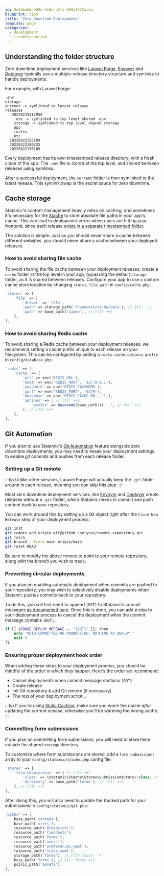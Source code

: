 ```yaml
---
id: 5e1dbeb6-b59d-4c6c-a3fa-950c4372acba
blueprint: tips
title: 'Zero Downtime Deployments'
template: page
categories:
  - development
  - troubleshooting
---
```

## Understanding the folder structure

Zero downtime deployment services like [Laravel Forge](https://forge.laravel.com/), [Envoyer](https://envoyer.io/) and [Deployer](https://deployer.org/) typically use a multiple-release directory structure and symlinks to handle deployments.

For example, with Laravel Forge:

``` files theme:serendipity-light
.env
storage
current -> symlinked to latest release
releases
   20220215112950
    .env -> symlinked to top level shared .env
    storage -> symlinked to top level shared storage
    app
    routes
    etc
  20220322153109
  20220323180225
  20220322153109
```

Every deployment has its own timestamped release directory, with a fresh clone of the app. The `.env` file is stored at the top level, and shared between releases using symlinks.

After a successful deployment, the `current` folder is then symlinked to the latest release. This symlink swap is the secret sauce for zero downtime.

## Cache storage
Statamic's content management heavily relies on caching, and sometimes it's necessary for the [Stache](/stache) to store absolute file paths in your app's cache. This can lead to deployment errors when users are hitting your frontend, since each release [exists in a separate timestamped folder](#understanding-the-folder-structure).

The solution is simple. Just as you should never share a cache between different websites, you should never share a cache between your deployed releases.

### How to avoid sharing file cache

To avoid sharing the file cache between your deployment releases, create a `cache` folder at the top level in your app, bypassing the default `storage` folder, as it _is_ shared between releases. Configure your app to use a custom cache store location by changing `stores.file.path` in `config/cache.php`:

```php
'stores' => [
    'file' => [
        'driver' => 'file',
        'path' => storage_path('framework/cache/data'), // [tl! --]
        'path' => base_path('cache'), // [tl! ++]
    ],
],
```

### How to avoid sharing Redis cache

To avoid sharing a Redis cache between your deployment releases, we recommend setting a cache prefix unique to each release on your filesystem. This can be configured by adding a `redis.cache.options.prefix` in `config/database.php`:

```php
'redis' => [
    'cache' => [
        'url' => env('REDIS_URL'),
        'host' => env('REDIS_HOST', '127.0.0.1'),
        'password' => env('REDIS_PASSWORD'),
        'port' => env('REDIS_PORT', '6379'),
        'database' => env('REDIS_CACHE_DB', '1'),
        'options' => [ // [tl! ++]
            'prefix' => basename(base_path()).'_', // [tl! ++]
        ], // [tl! ++]
    ],
],
```

## Git Automation

If you plan to use Statamic's [Git Automation](/git-automation) feature alongside zero downtime deployments, you may need to tweak your deployment settings to enable git commits and pushes from each release folder.

### Setting up a Git remote

:::tip
Unlike other services, Laravel Forge will actually keep the `.git` folder around in each release, meaning you can skip this step.
:::

Most zero downtime deployment services, like [Envoyer](https://envoyer.io/) and [Deployer](https://deployer.org/) create releases _without_ a `.git` folder, which Statamic needs to commit and push content back to your repository.

You can work around this by setting up a Git object right after the `Clone New Release` step of your deployment process:

```bash
git init
git remote add origin git@github.com:your/remote-repository.git
git fetch
git branch --track main origin/main
git reset HEAD
```

Be sure to modify the above remote to point to your remote repository, along with the branch you wish to track.

### Preventing circular deployments

If you plan on enabling automatic deployment when commits are pushed to your repository, you may wish to selectively disable deployments when Statamic pushes commits back to your repository.

To do this, you will first need to append `[BOT]` to Statamic's commit messages [as documented here](/git-automation#customizing-commits). Once this is done, you can add a step to your deployment process to cancel the deployment when the commit message contains `[BOT]`.

```php
if [[ $FORGE_DEPLOY_MESSAGE =~ "[BOT]" ]]; then
    echo "AUTO-COMMITTED ON PRODUCTION. NOTHING TO DEPLOY."
    exit 0
fi
```

### Ensuring proper deployment hook order

When adding these steps to your deployment process, you should be mindful of the order in which they happen. Here's the order we recommend:

* Cancel deployments when commit message contains `[BOT}`
* Create release
* Init Git repository & add Git remote (if necessary)
* The rest of your deployment script...

:::tip
If you're using [Static Caching](/static-caching), make sure you warm the cache _after_ updating the current release, otherwise you'll be warming the wrong cache.
:::

### Committing form submissions

If you plan on committing form submissions, you will need to store them outside the shared `storage` directory. 

To customize where form submissions are stored, add a `form-submissions` array to your `config/statamic/stache.php` config file:

```php
'stores' => [
    'form-submissions' => [ // [tl! ++]
        'class' => \Statamic\Stache\Stores\SubmissionsStore::class, // [tl! ++]
        'directory' => base_path('forms'), // [tl! ++]
    ], // [tl! ++]
],
```

After doing this, you will also need to update the tracked path for your submissions in `config/statamic/git.php`:

```php
'paths' => [
    base_path('content'),
    base_path('users'),
    resource_path('blueprints'),
    resource_path('fieldsets'),
    resource_path('forms'),
    resource_path('users'),
    resource_path('preferences.yaml'),
    resource_path('sites.yaml'),
    storage_path('forms'), // [tl! focus --]
    base_path('forms'), // [tl! focus ++]
    public_path('assets'),
],
```
